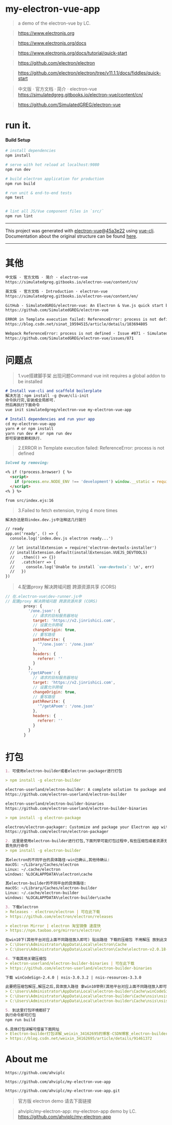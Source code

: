 # my-electron-vue-app

> a demo of the electron-vue by LC.

> https://www.electronjs.org

> https://www.electronjs.org/docs

> https://www.electronjs.org/docs/tutorial/quick-start

> https://github.com/electron/electron

> https://github.com/electron/electron/tree/v11.1.1/docs/fiddles/quick-start

> 中文版 · 官方文档 · 简介 · electron-vue
  https://simulatedgreg.gitbooks.io/electron-vue/content/cn/

> https://github.com/SimulatedGREG/electron-vue

# run it.

#### Build Setup

``` bash
# install dependencies
npm install

# serve with hot reload at localhost:9080
npm run dev

# build electron application for production
npm run build

# run unit & end-to-end tests
npm test


# lint all JS/Vue component files in `src/`
npm run lint

```

---

This project was generated with [electron-vue](https://github.com/SimulatedGREG/electron-vue)@[45a3e22](https://github.com/SimulatedGREG/electron-vue/tree/45a3e224e7bb8fc71909021ccfdcfec0f461f634) using [vue-cli](https://github.com/vuejs/vue-cli). Documentation about the original structure can be found [here](https://simulatedgreg.gitbooks.io/electron-vue/content/index.html).

---

# 其他

```markdown
中文版 · 官方文档 · 简介 · electron-vue
https://simulatedgreg.gitbooks.io/electron-vue/content/cn/

英文版 · 官方文档 · Introduction · electron-vue
https://simulatedgreg.gitbooks.io/electron-vue/content/en/

GitHub - SimulatedGREG/electron-vue: An Electron & Vue.js quick start boilerplate with vue-cli scaffolding, common Vue plugins, electron-packager/electron-builder, unit/e2e testing, vue-devtools, and webpack.
https://github.com/SimulatedGREG/electron-vue

ERROR in Template execution failed: ReferenceError: process is not defined(使用electron-vue出现的错误)_sinat_19594515的博客-CSDN博客
https://blog.csdn.net/sinat_19594515/article/details/103694805

Webpack ReferenceError: process is not defined · Issue #871 · SimulatedGREG/electron-vue · GitHub
https://github.com/SimulatedGREG/electron-vue/issues/871
```

# 问题点
> 1.vue搭建脚手架 出现问题Command vue init requires a global addon to be installed
```markdown
# Install vue-cli and scaffold boilerplate
解决方法：npm install -g @vue/cli-init
命令执行完,安装成全局即可.
然后再执行下面命令
vue init simulatedgreg/electron-vue my-electron-vue-app

# Install dependencies and run your app
cd my-electron-vue-app
yarn # or npm install
yarn run dev # or npm run dev
即可安装依赖和执行.
```

> 2.ERROR in Template execution failed: ReferenceError: process is not defined
```markdown
Solved by removing:

<% if (!process.browser) { %>
  <script>
    if (process.env.NODE_ENV !== 'development') window.__static = require('path').join(__dirname, '/static').replace(/\\/g, '\\\\')
  </script>
<% } %>

from src/index.ejs:16
```

> 3.Failed to fetch extension, trying 4 more times
```markdown
解决办法是将index.dev.js中注释这几行就行

// ready
app.on('ready', () => {
  console.log('index.dev.js electron ready...')

  // let installExtension = require('electron-devtools-installer')
  // installExtension.default(installExtension.VUEJS_DEVTOOLS)
  //   .then(() => {})
  //   .catch(err => {
  //     console.log('Unable to install `vue-devtools`: \n', err)
  //   })
})
```

> 4.配置proxy 解决跨域问题 跨源资源共享 (CORS)
```javascript
// 在.electron-vue\dev-runner.js中
// 配置proxy 解决跨域问题 跨源资源共享 (CORS)
        proxy: {
          '/one.json': {
            // 请求的目标服务器地址
            target: 'https://v2.jinrishici.com',
            // 设置允许跨域
            changeOrigin: true,
            // 重写路径
            pathRewrite: {
              '^/one.json': '/one.json'
            },
            headers: {
              referer: ''
            }
          },
          '/getAPoem': {
            // 请求的目标服务器地址
            target: 'https://v2.jinrishici.com',
            // 设置允许跨域
            changeOrigin: true,
            // 重写路径
            pathRewrite: {
              '^/getAPoem': '/one.json'
            },
            headers: {
              referer: ''
            }
          }
        }
```

# 打包
```markdown
1. 可使用electron-builder或者electron-packager进行打包

> npm install -g electron-builder

electron-userland/electron-builder: A complete solution to package and build a ready for distribution Electron app with “auto update” support out of the box
https://github.com/electron-userland/electron-builder

electron-userland/electron-builder-binaries
https://github.com/electron-userland/electron-builder-binaries

> npm install -g electron-package

electron/electron-packager: Customize and package your Electron app with OS-specific bundles (.app, .exe, etc.) via JS or CLI
https://github.com/electron/electron-packager

2. 这里是使用electron-builder进行打包,下面列举可能打包过程中,有些压缩包或者资源无法正常网速下载的解决办法.
首先执行命令
> npm install -g electron-builder

其electron的不同平台的具体路径-win已确认,其他待确认:
macOS: ~/Library/Caches/electron
Linux: ~/.cache/electron
windows: %LOCALAPPDATA%\electron\cache

其electron-builder的不同平台的具体路径:
macOS: ~/Library/Caches/electron-builder
Linux: ~/.cache/electron-builder
windows: %LOCALAPPDATA%\electron-builder\cache

3. 下载electron
> Releases · electron/electron | 可在此下载
> https://github.com/electron/electron/releases

> electron Mirror | electron 淘宝镜像 速度快
> https://npm.taobao.org/mirrors/electron/

在win10下(其他平台对应上面不同路径放入即可) 贴出路径 下载的压缩包 不用解压 放到此文件夹下即可
> C:\Users\Administrator\AppData\Local\electron\Cache
> C:\Users\Administrator\AppData\Local\electron\Cache\electron-v2.0.18-win32-x64.zip

4. 下载其他关键压缩包
> electron-userland/electron-builder-binaries | 可在此下载
> https://github.com/electron-userland/electron-builder-binaries

下载 winCodeSign-2.4.0 | nsis-3.0.3.2 | nsis-resources-3.3.0

此要把压缩包解压,解压之后,具体放入路径 拿win10举例(其他平台对应上面不同路径放入即可)
> C:\Users\Administrator\AppData\Local\electron-builder\Cache\winCodeSign\winCodeSign-2.4.0
> C:\Users\Administrator\AppData\Local\electron-builder\Cache\nsis\nsis-3.0.3.2
> C:\Users\Administrator\AppData\Local\electron-builder\Cache\nsis\nsis-resources-3.3.0

5. 到这里打包环境都好了
执行命令即可打包
npm run build

6.具体打包详解可借鉴下面网址
> Electron-builder打包详解_weixin_34162695的博客-CSDN博客_electron-builder 打包
> https://blog.csdn.net/weixin_34162695/article/details/91461372
```

# About me

```
https://github.com/ahviplc

https://github.com/ahviplc/my-electron-vue-app

https://github.com/ahviplc/my-electron-vue-app.git
```

> 官方版 electron demo 请去下面链接

> ahviplc/my-electron-app: my-electron-app demo by LC.
https://github.com/ahviplc/my-electron-app
